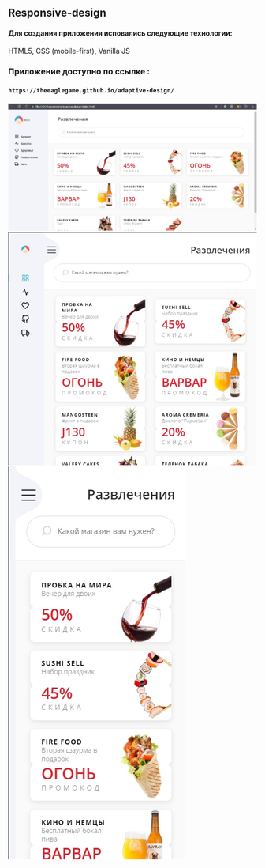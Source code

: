## Responsive-design

#### Для создания приложения исповались следующие технологии:
HTML5, CSS (mobile-first), Vanilla JS


### Приложение доступно по ссылке :

#### `https://theeaglegame.github.io/adaptive-design/`

![alt text](screenshots/Screenshot_1.jpg "desktop")
![alt text](screenshots/Screenshot_2.jpg "tablet")
![alt text](screenshots/Screenshot_3.jpg "mobile")


